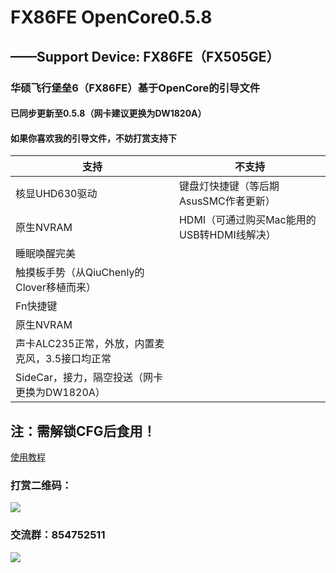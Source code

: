 # FX86FE OpenCore0.5.8
## ——Support Device: FX86FE（FX505GE）
###   华硕飞行堡垒6（FX86FE）基于OpenCore的引导文件
####  已同步更新至0.5.8（网卡建议更换为DW1820A）
####  如果你喜欢我的引导文件，不妨打赏支持下
| 支持 | 不支持 |
| ---------- | -----------|
| 核显UHD630驱动  | 键盘灯快捷键（等后期AsusSMC作者更新） |
| 原生NVRAM | HDMI（可通过购买Mac能用的USB转HDMI线解决） |
| 睡眠唤醒完美 |  |
| 触摸板手势（从QiuChenly的Clover移植而来） |  |
| Fn快捷键 |  |
| 原生NVRAM |  |
| 声卡ALC235正常，外放，内置麦克风，3.5接口均正常 |  |
| SideCar，接力，隔空投送（网卡更换为DW1820A） |  |

## 注：需解锁CFG后食用！

[使用教程](https://github.com/EricCui2333/FX86FE-OpenCore-0.5.5/blob/master/guide.pdf)

### 打赏二维码：

![](https://github.com/EricCui2333/FX86FE-OpenCore-0.5.5/blob/master/AliPay.jpg)

### 交流群：854752511

![](https://github.com/EricCui2333/FX86FE-OpenCore-0.5.5/blob/master/854752511.jpg)
